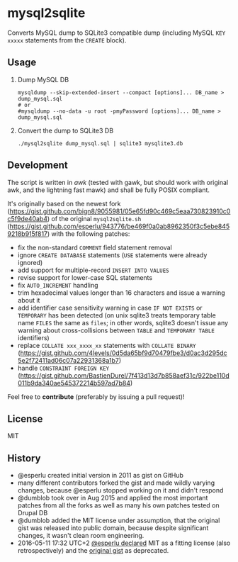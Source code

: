 # mysql2sqlite

Converts MySQL dump to SQLite3 compatible dump (including MySQL `KEY xxxxx` statements from the `CREATE` block).

## Usage

1. Dump MySQL DB

    ~~~~
    mysqldump --skip-extended-insert --compact [options]... DB_name > dump_mysql.sql
    # or
    #mysqldump --no-data -u root -pmyPassword [options]... DB_name > dump_mysql.sql
    ~~~~

1. Convert the dump to SQLite3 DB

    ~~~~
    ./mysql2sqlite dump_mysql.sql | sqlite3 mysqlite3.db
    ~~~~

## Development

The script is written in *awk* (tested with gawk, but should work with original awk, and the lightning fast mawk) and shall be fully POSIX compliant.

It's originally based on the newest fork (https://gist.github.com/bign8/9055981/05e65fd90c469c5eaa730823910c0c5f9de40ab4) of the original `mysql2sqlite.sh` (https://gist.github.com/esperlu/943776/be469f0a0ab8962350f3c5ebe8459218b915f817) with the following patches:

* fix the non-standard `COMMENT` field statement removal
* ignore `CREATE DATABASE` statements (`USE` statements were already ignored)
* add support for multiple-record `INSERT INTO VALUES`
* revise support for lower-case SQL statements
* fix `AUTO_INCREMENT` handling
* trim hexadecimal values longer than 16 characters and issue a warning about it
* add identifier case sensitivity warning in case `IF NOT EXISTS` or `TEMPORARY` has been detected (on unix sqlite3 treats temporary table name `FILES` the same as `files`; in other words, sqlite3 doesn't issue any warning about cross-collisions between `TABLE` and `TEMPORARY TABLE` identifiers)
* replace `COLLATE xxx_xxxx_xx` statements with `COLLATE BINARY` (https://gist.github.com/4levels/0d5da65bf9d70479fbe3/d0ac3d295dc5e2f72411ad06c07a22931368a1b7)
* handle `CONSTRAINT FOREIGN KEY` (https://gist.github.com/BastienDurel/7f413d13d7b858aef31c/922be110d011b9da340ae545372214b597ad7b84)

Feel free to **contribute** (preferably by issuing a pull request)!

## License

MIT

## History

* @esperlu created initial version in 2011 as gist on GitHub
* many different contributors forked the gist and made wildly varying changes, because @esperlu stopped working on it and didn't respond
* @dumblob took over in Aug 2015 and applied the most important patches from all the forks as well as many his own patches tested on Drupal DB
* @dumblob added the MIT license under assumption, that the original gist was released into public domain, because despite significant changes, it wasn't clean room engineering.
* 2016-05-11 17:32 UTC+2 [@esperlu declared](https://github.com/dumblob/mysql2sqlite/issues/2 ) MIT as a fitting license (also retrospectively) and the [original gist](https://gist.github.com/esperlu/943776 ) as deprecated.
